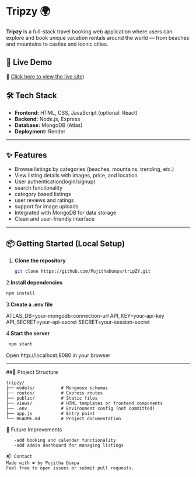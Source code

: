 # Tripzy 🌍

**Tripzy** is a full-stack travel booking web application where users can explore and book unique vacation rentals around the world — from beaches and mountains to castles and iconic cities.

## 🚀 Live Demo

🔗 [Click here to view the live site](https://tripzy-1hp2.onrender.com/))

## 🛠️ Tech Stack

- **Frontend:** HTML, CSS, JavaScript (optional: React)
- **Backend:** Node.js, Express
- **Database:** MongoDB (Atlas)
- **Deployment:** Render

---

## ✨ Features

- Browse listings by categories (beaches, mountains, trending, etc.)
- View listing details with images, price, and location
- User authentication(login/signup)
- search functionality
- category based listings
- user reviews and ratings
- support for image uploads
- Integrated with MongoDB for data storage
- Clean and user-friendly interface

---

## 📦 Getting Started (Local Setup)

1. **Clone the repository**
   ```bash
   git clone https://github.com/PujithaDumpa/tripZY.git

2.**Install dependencies**

  ```bash
  npm install
```
3.**Create a .env file**

  ATLAS_DB=your-mongodb-connection-url
  API_KEY=your-api-key
  API_SECRET=your-api-secret
  SECRET=your-session-secret

4.**Start the server**

  ```bash
   npm start
```
Open http://localhost:8080 in your browser

---

##📁 Project Structure
```
tripzy/
├── models/          # Mongoose schemas
├── routes/          # Express routes
├── public/          # Static files
├── views/           # HTML templates or frontend components
├── .env             # Environment config (not committed)
├── app.js           # Entry point
└── README.md        # Project documentation
```
🧠 Future Improvements
```
   -add booking and calender functionality
   -add admin dashboard for managing listings
```
```
📬 Contact
Made with ❤️ by Pujitha Dumpa
Feel free to open issues or submit pull requests.
```

